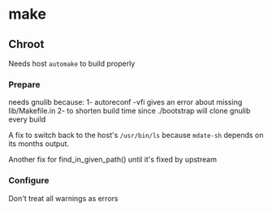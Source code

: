 # make

## Chroot
Needs host `automake` to build properly

### Prepare
needs gnulib because:
  1- autoreconf -vfi gives an error about missing lib/Makefile.in
  2- to shorten build time since ./bootstrap will clone gnulib every build

A fix to switch back to the host's `/usr/bin/ls` because `mdate-sh` depends on
its months output.

Another fix for find_in_given_path() until it's fixed by upstream

### Configure
Don't treat all warnings as errors
